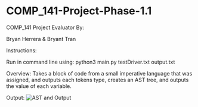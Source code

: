 # COMP_141-Project-Phase-1.1
COMP_141 Project Evaluator By:

Bryan Herrera & Bryant Tran

Instructions:

Run in command line using: python3 main.py testDriver.txt output.txt

Overview:
Takes a block of code from a small imperative language that was assigned, and outputs
each tokens type, creates an AST tree, and outputs the value of each variable.

Output:
![AST and Output](https://github.com/BryanHerrera19/COMP_141-Project-Evaluator/blob/main/Images/AST%20and%20output.png?raw=true)
